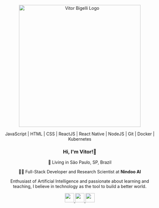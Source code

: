 <p align='center'> 
<img src='https://i.ibb.co/ykbNPSb/logo.png' width=400 alt='Vitor Bigelli Logo' >
</p>
<p align='center'>
JavaScript | HTML | CSS | ReactJS | React Native | NodeJS | Git | Docker | Kubernetes
</p>

<h3 align='center'> 
Hi, I'm Vitor!🤙
</h3>

<p align='center'>
📍 Living in São Paulo, SP, Brazil 
</p>
<p align='center'>
👨‍💻 Full-Stack Developer and Research Scientist at <strong>Nindoo AI</strong> 
</p>

<p align='center'>
Enthusiast of Artificial Intelligence and passionate about learning and teaching, I believe in technology as the tool to build a better world.
</p>

<p align='center'>
	<a href='https://www.linkedin.com/in/vitor-bigelli-559380150/'>
		<img src='https://cdn4.iconfinder.com/data/icons/social-messaging-ui-color-shapes-2-free/128/social-linkedin-circle-512.png' width=30 >
	</a>
	<a href='https://github.com/vitorbigelli'>
		<img src='https://cdn0.iconfinder.com/data/icons/octicons/1024/mark-github-512.png' width=30 >
	</a>
	<a href='https://twitter.com/bigellivitor'>
		<img src='https://cdn4.iconfinder.com/data/icons/social-media-icons-the-circle-set/48/twitter_circle-512.png' width=30 >
	</a>
</p>
